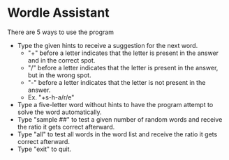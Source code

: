 # Wordle Assistant
There are 5 ways to use the program
- Type the given hints to receive a suggestion for the next word.
    - "+" before a letter indicates that the letter is present in the answer and in the correct spot.
    - "/" before a letter indicates that the letter is present in the answer, but in the wrong spot.
    - "-" before a letter indicates that the letter is not present in the answer.
    - Ex. "+s-h-a/r/e"
- Type a five-letter word without hints to have the program attempt to solve the word automatically.
- Type "sample ##" to test a given number of random words and receive the ratio it gets correct afterward.
- Type "all" to test all words in the word list and receive the ratio it gets correct afterward.
- Type "exit" to quit.
